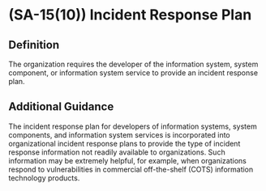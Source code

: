 
# (SA-15(10)) Incident Response Plan

## Definition

The organization requires the developer of the information system, system component, or information system service to provide an incident response plan.

## Additional Guidance

The incident response plan for developers of information systems, system components, and information system services is incorporated into organizational incident response plans to provide the type of incident response information not readily available to organizations. Such information may be extremely helpful, for example, when organizations respond to vulnerabilities in commercial off-the-shelf (COTS) information technology products.
